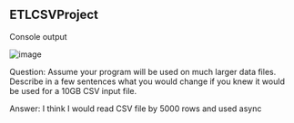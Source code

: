 ## ETLCSVProject

Console output

![image](https://github.com/user-attachments/assets/6107e6bd-b9db-4b58-8ab4-a9b9f98fa197)


Question: Assume your program will be used on much larger data files. Describe in a few sentences what you would change if you knew it would be used for a 10GB CSV input file.

Answer: I think I would read CSV file by 5000 rows and used async
